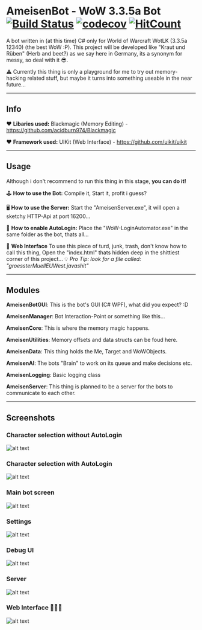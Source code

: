 # AmeisenBot - WoW 3.3.5a Bot [![Build Status](https://jenkins.jnns.de/buildStatus/icon?job=AmeisenBot)](https://jenkins.jnns.de/job/AmeisenBot/) [![codecov](https://codecov.io/gh/Jnnshschl/WoW-3.3.5a-Bot/branch/master/graph/badge.svg)](https://codecov.io/gh/Jnnshschl/WoW-3.3.5a-Bot) [![HitCount](http://hits.dwyl.io/jnnshschl/WoW-3.3.5a-Bot.svg)](http://hits.dwyl.io/jnnshschl/WoW-3.3.5a-Bot)


A bot written in (at this time) C# only for World of Warcraft WotLK (3.3.5a 12340) (the best WoW :P).
This project will be developed like "Kraut und Rüben" (Herb and beet?) as we say here in Germany, its a synonym for messy, so deal with it 😎.

⚠️ Currently this thing is only a playground for me to try out memory-hacking related stuff, but maybe it turns into something useable in the near future...

---
## Info

❤️ **Libaries used:** Blackmagic (Memory Editing) - https://github.com/acidburn974/Blackmagic

❤️ **Framework used:** UIKit (Web Interface) - https://github.com/uikit/uikit

---
## Usage

Although i don't recommend to run this thing in this stage, **you can do it!**

🕹️ **How to use the Bot:**
Compile it, Start it, profit i guess?

🖥️ **How to use the Server:**
Start the "AmeisenServer.exe", it will open a sketchy HTTP-Api at port 16200...

🌵 **How to enable AutoLogin:**
Place the "WoW-LoginAutomator.exe" in the same folder as the bot, thats all...

💩 **Web Interface**
To use this piece of turd, junk, trash, don't know how to call this thing, Open the "index.html" thats hidden deep in the shittiest corner of this project...
💡 *Pro Tip: look for a file called: "groessterMuellEUWest.javashit"*

---
## Modules

**AmeisenBotGUI**: This is the bot's GUI (C# WPF), what did you expect? :D

**AmeisenManager**: Bot Interaction-Point or something like this...

**AmeisenCore**: This is where the memory magic happens.

**AmeisenUtilities**: Memory offsets and data structs can be foud here.

**AmeisenData**: This thing holds the Me, Target and WoWObjects.

**AmeisenAI**: The bots "Brain" to work on its queue and make decisions etc.

**AmeisenLogging**: Basic logging class

**AmeisenServer**: This thing is planned to be a server for the bots to communicate to each other.


---
## Screenshots

### Character selection without AutoLogin

![alt text](https://github.com/Jnnshschl/WoW-3.3.5a-Bot/blob/master/images/charselect.PNG?raw=true "Character selection")

### Character selection with AutoLogin

![alt text](https://github.com/Jnnshschl/WoW-3.3.5a-Bot/blob/master/images/charselect_auto.PNG?raw=true "Character selection Autologin")

### Main bot screen

![alt text](https://github.com/Jnnshschl/WoW-3.3.5a-Bot/blob/master/images/mainscreen.PNG?raw=true "Mainscreen")

### Settings

![alt text](https://github.com/Jnnshschl/WoW-3.3.5a-Bot/blob/master/images/settings.PNG?raw=true "Settings")

### Debug UI

![alt text](https://github.com/Jnnshschl/WoW-3.3.5a-Bot/blob/master/images/debug.PNG?raw=true "Debug GUI")

### Server

![alt text](https://github.com/Jnnshschl/WoW-3.3.5a-Bot/blob/master/images/server.PNG?raw=true "Server")

### Web Interface 💩💩💩

![alt text](https://github.com/Jnnshschl/WoW-3.3.5a-Bot/blob/master/images/webinterface.PNG?raw=true "Web Interface")
